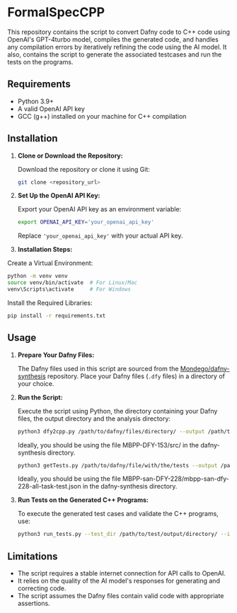 # FormalSpecCPP

This repository contains the script to convert Dafny code to C++ code using OpenAI's GPT-4turbo model, compiles the generated code, and handles any compilation errors by iteratively refining the code using the AI model. It also, contains the script to generate the associated testcases and run the tests on the programs.

## Requirements

- Python 3.9+
- A valid OpenAI API key
- GCC (g++) installed on your machine for C++ compilation

## Installation

1. **Clone or Download the Repository:**

   Download the repository or clone it using Git:

   ```bash
   git clone <repository_url>
   ```

2. **Set Up the OpenAI API Key:**

   Export your OpenAI API key as an environment variable:

   ```bash
   export OPENAI_API_KEY='your_openai_api_key'
   ```

   Replace `'your_openai_api_key'` with your actual API key.

3. **Installation Steps:**

  Create a Virtual Environment:

  ```bash
  python -m venv venv
  source venv/bin/activate  # For Linux/Mac
  venv\Scripts\activate     # For Windows
  ```

  Install the Required Libraries:

  ```bash
  pip install -r requirements.txt
  ```
## Usage

1. **Prepare Your Dafny Files:**

   The Dafny files used in this script are sourced from the [Mondego/dafny-synthesis](https://github.com/Mondego/dafny-synthesis) repository. Place your Dafny files (`.dfy` files) in a directory of your choice.

2. **Run the Script:**

   Execute the script using Python, the directory containing your Dafny files, the output directory and the analysis directory:

   ```bash
   python3 dfy2cpp.py /path/to/dafny/files/directory/ --output /path/to/program/output/directory/ --analysis /path/to/analysis/directory/
   ```
   Ideally, you should be using the file MBPP-DFY-153/src/ in the dafny-synthesis directory.

   ```bash
   python3 getTests.py /path/to/dafny/file/with/the/tests --output /path/to/test/output/directory/ --input /path/to/input/directory/
   ```
   Ideally, you should be using the file MBPP-san-DFY-228/mbpp-san-dfy-228-all-task-test.json in the dafny-synthesis directory.


3. **Run Tests on the Generated C++ Programs:**

   To execute the generated test cases and validate the C++ programs, use:

   ```bash
   python3 run_tests.py --test_dir /path/to/test/output/directory/ --include_dir /path/to/program/output/directory/
   ```

## Limitations

- The script requires a stable internet connection for API calls to OpenAI.
- It relies on the quality of the AI model's responses for generating and correcting code.
- The script assumes the Dafny files contain valid code with appropriate assertions.